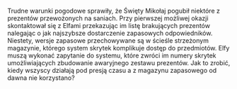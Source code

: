 Trudne warunki pogodowe sprawiły, że Święty Mikołaj pogubił niektóre z prezentów przewożonych na saniach. Przy pierwszej możliwej okazji skontaktował się z Elfami przekazując im listę brakujących prezentów nalegając o jak najszybsze dostarczenie zapasowych odpowiedników. Niestety, wersje zapasowe przechowywane są w ścieśle strzeżonym magazynie, którego system skrytek komplikuje dostęp do przedmiotów. Elfy muszą wykonać zapytanie do systemu, które zwróci im numery skrytek umożliwiających zbudowanie awaryjnego zestawu prezentów. Jak to zrobić, kiedy wszyscy działają pod presją czasu a z magazynu zapasowego od dawna nie korzystano?